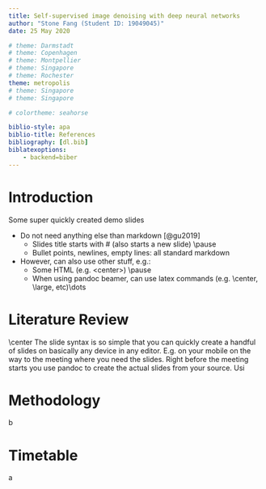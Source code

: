 ```yaml
---
title: Self-supervised image denoising with deep neural networks
author: "Stone Fang (Student ID: 19049045)" 
date: 25 May 2020

# theme: Darmstadt
# theme: Copenhagen
# theme: Montpellier
# theme: Singapore
# theme: Rochester
theme: metropolis
# theme: Singapore
# theme: Singapore

# colortheme: seahorse

biblio-style: apa
biblio-title: References
bibliography: [dl.bib]
biblatexoptions:
    - backend=biber
---
```


# Introduction

Some super quickly created demo slides

* Do not need anything else than markdown [@gu2019]
    * Slides title starts with # (also starts a new slide) \pause
    * Bullet points, newlines, empty lines: all standard markdown
* However, can also use other stuff, e.g.:
    * Some HTML (e.g. \<center\>) \pause
    * When using pandoc beamer, can use latex commands (e.g. \\center, \\large, etc)\dots

# Literature Review

\center The slide syntax is so simple that you can quickly create a handful of slides on basically any device in any editor. E.g. on your mobile on the way to the meeting where you need the slides. Right before the meeting starts you use pandoc to create the actual slides from your source.
Usi

# Methodology

b

# Timetable

a